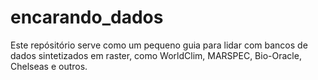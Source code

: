 # encarando_dados
Este repósitório serve como um pequeno guia para lidar com bancos de dados sintetizados em raster, como WorldClim, MARSPEC, Bio-Oracle, Chelseas e outros.
